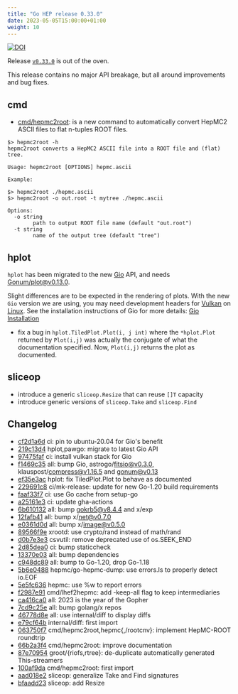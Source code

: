 ```yaml
---
title: "Go HEP release 0.33.0"
date: 2023-05-05T15:00:00+01:00
weight: 10
---
```


[![DOI](https://zenodo.org/badge/DOI/10.5281/zenodo.7928500.svg)](https://doi.org/10.5281/zenodo.7928500)

Release [`v0.33.0`](https://github.com/go-hep/hep/tree/v0.33.0) is out of the oven.

This release contains no major API breakage, but all around improvements and bug fixes.

## cmd

- [cmd/hepmc2root](https://pkg.go.dev/go-hep.org/x/hep@v0.33.0/cmd/hepmc2root): is a new command to automatically convert HepMC2 ASCII files to flat n-tuples ROOT files.

```
$> hepmc2root -h
hepmc2root converts a HepMC2 ASCII file into a ROOT file and (flat) tree.

Usage: hepmc2root [OPTIONS] hepmc.ascii

Example:

$> hepmc2root ./hepmc.ascii
$> hepmc2root -o out.root -t mytree ./hepmc.ascii

Options:
  -o string
    	path to output ROOT file name (default "out.root")
  -t string
    	name of the output tree (default "tree")
```

## hplot

`hplot` has been migrated to the new [Gio](https://gioui.org) API, and needs [Gonum/plot@v0.13.0](https://pkg.go.dev/gonum.org/v1/plot@v0.13.0).

Slight differences are to be expected in the rendering of plots.
With the new `Gio` version we are using, you may need development headers for [Vulkan](https://www.vulkan.org) on [Linux](https://kernel.org/).
See the installation instructions of Gio for more details: [Gio Installation](https://gioui.org/doc/install)

- fix a bug in `hplot.TiledPlot.Plot(i, j int)` where the `*hplot.Plot` returned by `Plot(i,j)` was actually the conjugate of what the documentation specified. Now, `Plot(i,j)` returns the plot as documented.

## sliceop

- introduce a generic `sliceop.Resize` that can reuse `[]T` capacity
- introduce generic versions of `sliceop.Take` and `sliceop.Find`

## Changelog

* [cf2d1a6d](/commit/cf2d1a6d) ci: pin to ubuntu-20.04 for Gio's benefit
* [219c13d4](/commit/219c13d4) hplot,pawgo: migrate to latest Gio API
* [97475faf](/commit/97475faf) ci: install vulkan stack for Gio
* [f1469c35](/commit/f1469c35) all: bump Gio, astrogo/fitsio@v0.3.0, klauspost/compress@v1.16.5 and gonum@v0.13
* [ef35e3ac](/commit/ef35e3ac) hplot: fix TiledPlot.Plot to behave as documented
* [229691c8](/commit/229691c8) ci/mk-release: update for new Go-1.20 build requirements
* [faaf33f7](/commit/faaf33f7) ci: use Go cache from setup-go
* [a25161e3](/commit/a25161e3) ci: update gha-actions
* [6b610132](/commit/6b610132) all: bump gokrb5@v8.4.4 and x/exp
* [12fafb41](/commit/12fafb41) all: bump x/net@v0.7.0
* [e0361d0d](/commit/e0361d0d) all: bump x/image@v0.5.0
* [89566f9e](/commit/89566f9e) xrootd: use crypto/rand instead of math/rand
* [d0b7e3e3](/commit/d0b7e3e3) csvutil: remove deprecated use of os.SEEK_END
* [2d85dea0](/commit/2d85dea0) ci: bump staticcheck
* [13370e03](/commit/13370e03) all: bump dependencies
* [c948dc89](/commit/c948dc89) all: bump to Go-1.20, drop Go-1.18
* [5b6e0488](/commit/5b6e0488) hepmc/go-hepmc-dump: use errors.Is to properly detect io.EOF
* [5e5fc636](/commit/5e5fc636) hepmc: use %w to report errors
* [f2987e91](/commit/f2987e91) cmd/lhef2hepmc: add -keep-all flag to keep intermediaries
* [ca416ca0](/commit/ca416ca0) all: 2023 is the year of the Gopher
* [7cd9c25e](/commit/7cd9c25e) all: bump golang/x repos
* [46778d8e](/commit/46778d8e) all: use internal/diff to display diffs
* [e79cf64b](/commit/e79cf64b) internal/diff: first import
* [063750f7](/commit/063750f7) cmd/hepmc2root,hepmc{,/rootcnv}: implement HepMC-ROOT roundtrip
* [66b2a3f4](/commit/66b2a3f4) cmd/hepmc2root: improve documentation
* [87e70954](/commit/87e70954) groot/{riofs,rtree}: de-duplicate automatically generated This-streamers
* [100af9da](/commit/100af9da) cmd/hepmc2root: first import
* [aad018e2](/commit/aad018e2) sliceop: generalize Take and Find signatures
* [bfaadd23](/commit/bfaadd23) sliceop: add Resize

